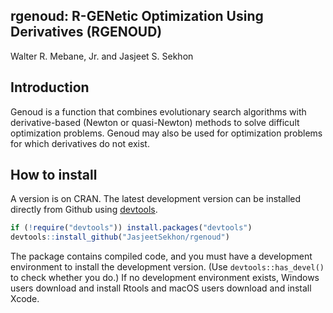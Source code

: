 ## rgenoud: R-GENetic Optimization Using Derivatives (RGENOUD)

Walter R. Mebane, Jr. and Jasjeet S. Sekhon

## Introduction

Genoud is a function that combines evolutionary search algorithms with
derivative-based (Newton or quasi-Newton) methods to solve difficult
optimization problems. Genoud may also be used for optimization
problems for which derivatives do not exist.

## How to install

A version is on CRAN. The latest development version can be installed directly from Github
using [devtools](https://github.com/r-lib/devtools). 

```R
if (!require("devtools")) install.packages("devtools")
devtools::install_github("JasjeetSekhon/rgenoud")
```

The package contains compiled code, and you must have a development
environment to install the development version. (Use
`devtools::has_devel()` to check whether you do.) If no development
environment exists, Windows users download and install Rtools and macOS
users download and install Xcode.
